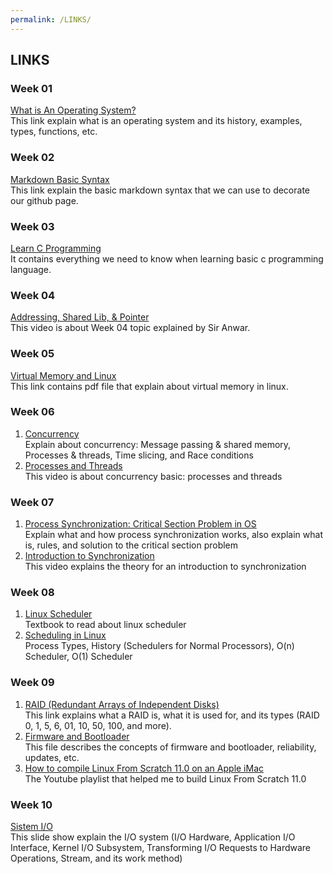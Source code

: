 ```yaml
---
permalink: /LINKS/
---
```


## LINKS

### Week 01
[What is An Operating System?](https://www.guru99.com/operating-system-tutorial.html)<br>
This link explain what is an operating system and its history, examples, types, functions, etc.
### Week 02
[Markdown Basic Syntax](https://www.markdownguide.org/basic-syntax/)<br>
This link explain the basic markdown syntax that we can use to decorate our github page.
### Week 03
[Learn C Programming](https://www.programiz.com/c-programming)<br>
It contains everything we need to know when learning basic c programming language.
### Week 04
[Addressing, Shared Lib, & Pointer](https://youtu.be/aQgyZGd1MhY)<br>
This video is about Week 04 topic explained by Sir Anwar.
### Week 05
[Virtual Memory and Linux](http://events17.linuxfoundation.org/sites/events/files/slides/elc_2016_mem_0.pdf)<br>
This link contains pdf file that explain about virtual memory in linux.
### Week 06
1. [Concurrency](https://web.mit.edu/6.005/www/fa14/classes/17-concurrency/#reading_17_concurrency)<br>
Explain about concurrency: Message passing & shared memory, Processes & threads, Time slicing, and Race conditions
2. [Processes and Threads](https://youtu.be/Wv7mzX8w3jI)<br>
This video is about concurrency basic: processes and threads
### Week 07
1. [Process Synchronization: Critical Section Problem in OS](https://www.guru99.com/process-synchronization.html)<br>
Explain what and how process synchronization works, also explain what is, rules, and solution to the critical section problem
2. [Introduction to Synchronization](https://youtu.be/2yocuGca5As)<br>
This video explains the theory for an introduction to synchronization
### Week 08
1. [Linux Scheduler](https://www.kernel.org/doc/html/latest/scheduler/index.html)<br>
Textbook to read about linux scheduler
2. [Scheduling in Linux](https://youtu.be/vF3KKMI3_1s)<br>
Process Types, History (Schedulers for Normal Processors), O(n) Scheduler, O(1) Scheduler
### Week 09
1. [RAID (Redundant Arrays of Independent Disks)](https://hardwaresfera.com/en/articulos/que-es-raid/)<br>
This link explains what a RAID is, what it is used for, and its types (RAID 0, 1, 5, 6, 01, 10, 50, 100, and more).
2. [Firmware and Bootloader](https://rose.telecom-paristech.fr/2012/wp-content/uploads/2012/03/Firmwares-and-bootloaders.pdf)<br>
This file describes the concepts of firmware and bootloader, reliability, updates, etc.
3. [How to compile Linux From Scratch 11.0 on an Apple iMac](https://youtube.com/playlist?list=PLyc5xVO2uDsDK5_zewRXYOZA0cyjwcboE)<br>
The Youtube playlist that helped me to build Linux From Scratch 11.0
### Week 10
[Sistem I/O](https://docplayer.info/31675093-Sistem-i-o-hardware-i-o-interface-aplikasi-i-o-subsystem-kernel-i-o-transformasi-permintaan-request-i-o-ke-operasi-hardware-stream-unjuk-kerja.html)<br>
This slide show explain the I/O system (I/O Hardware, Application I/O Interface, Kernel I/O Subsystem, Transforming I/O Requests to Hardware Operations, Stream, and its work method)
